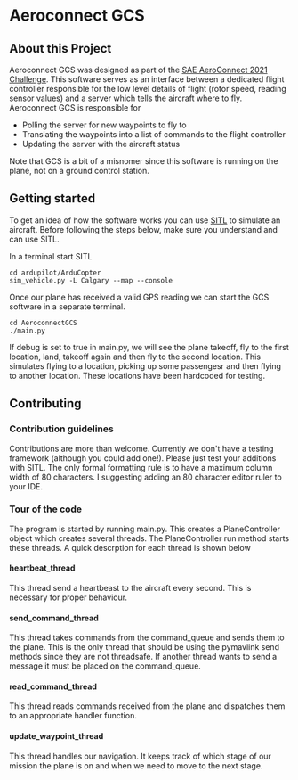 # Aeroconnect GCS
## About this Project
Aeroconnect GCS was designed as part of the [SAE AeroConnect 2021 Challenge](https://www.sae.org/attend/student-events/aeroconnect-challenge/). This software serves as an interface between a dedicated flight controller responsible for the low level details of flight (rotor speed, reading sensor values) and a server which tells the aircraft where to fly. Aeroconnect GCS is responsible for
- Polling the server for new waypoints to fly to
- Translating the waypoints into a list of commands to the flight controller
- Updating the server with the aircraft status

Note that GCS is a bit of a misnomer since this software is running on the plane, not on a ground control station.
## Getting started
To get an idea of how the software works you can use [SITL](https://ardupilot.org/dev/docs/sitl-simulator-software-in-the-loop.html) to simulate an aircraft. Before following the steps below, make sure you understand and can use SITL.

In a terminal start SITL
```
cd ardupilot/ArduCopter
sim_vehicle.py -L Calgary --map --console
```
Once our plane has received a valid GPS reading we can start the GCS software in a separate terminal.
```
cd AeroconnectGCS
./main.py
``` 
If debug is set to true in main.py, we will see the plane takeoff, fly to the first location, land, takeoff again and then fly to the second location. This simulates flying to a location, picking up some passengesr and then flying to another location. These locations have been hardcoded for testing.
## Contributing
### Contribution guidelines
Contributions are more than welcome. Currently we don't have a testing framework (although you could add one!). Please just test your additions with SITL. The only formal formatting rule is to have a maximum column width of 80 characters. I suggesting adding an 80 character editor ruler to your IDE.
### Tour of the code
The program is started by running main.py. This creates a PlaneController object which creates several threads. The PlaneController run method starts these threads. A quick descrption for each thread is shown below
#### heartbeat_thread
This thread send a heartbeast to the aircraft every second. This is necessary for proper behaviour.
#### send_command_thread
This thread takes commands from the command_queue and sends them to the plane. This is the only thread that should be using the pymavlink send methods since they are not threadsafe. If another thread wants to send a message it must be placed on the command_queue.
#### read_command_thread
This thread reads commands received from the plane and dispatches them to an appropriate handler function.
#### update_waypoint_thread
This thread handles our navigation. It keeps track of which stage of our mission the plane is on and when we need to move to the next stage.
